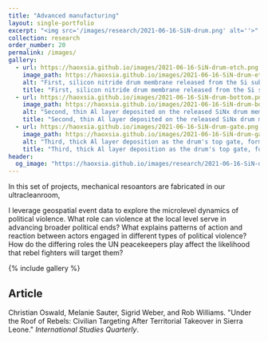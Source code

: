 ```yaml
---
title: "Advanced manufacturing"
layout: single-portfolio
excerpt: "<img src='/images/research/2021-06-16-SiN-drum.png' alt=''>"
collection: research
order_number: 20
permalink: /images/
gallery:
  - url: https://haoxsia.github.io/images/2021-06-16-SiN-drum-etch.png
    image_path: https://haoxsia.github.io/images/2021-06-16-SiN-drum-etch.png
    alt: "First, silicon nitride drum membrane released from the Si substrate"
    title: "First, silicon nitride drum membrane released from the Si substrate"
  - url: https://haoxsia.github.io/images/2021-06-16-SiN-drum-bottom.png
    image_path: https://haoxsia.github.io/images/2021-06-16-SiN-drum-bottom.png
    alt: "Second, thin Al layer deposited on the released SiNx drum membrane"
    title: "Second, thin Al layer deposited on the released SiNx drum membrane"
  - url: https://haoxsia.github.io/images/2021-06-16-SiN-drum-gate.png
    image_path: https://haoxsia.github.io/images/2021-06-16-SiN-drum-gate.png
    alt: "Third, thick Al layer deposition as the drum's top gate, forming a capacitive coupling resonator"
    title: "Third, thick Al layer deposition as the drum's top gate, forming a capacitive coupling resonator"
header: 
  og_image: "https://haoxsia.github.io/images/research/2021-06-16-SiN-drum.png"
---
```


In this set of projects, mechanical resoantors are fabricated in our ultracleanroom, 

I leverage geospatial event data to explore the microlevel dynamics of political violence. What role can violence at the local level serve in advancing broader political ends? What explains patterns of action and reaction between actors engaged in different types of political violence? How do the differing roles the UN peacekeepers play affect the likelihood that rebel fighters will target them?

{% include gallery %}

## Article

Christian Oswald, Melanie Sauter, Sigrid Weber, and Rob Williams. "Under the Roof of Rebels: Civilian Targeting After Territorial Takeover in Sierra Leone." *International Studies Quarterly*.

